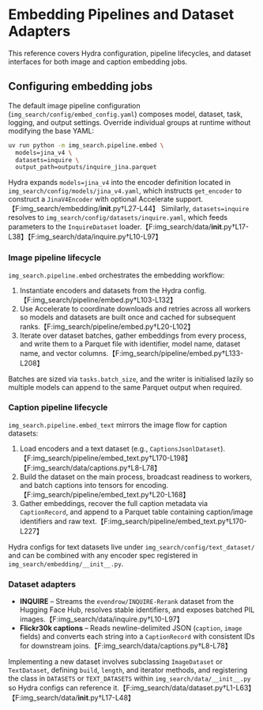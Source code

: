 # Embedding Pipelines and Dataset Adapters

This reference covers Hydra configuration, pipeline lifecycles, and dataset
interfaces for both image and caption embedding jobs.

## Configuring embedding jobs

The default image pipeline configuration (`img_search/config/embed_config.yaml`)
composes model, dataset, task, logging, and output settings. Override individual
groups at runtime without modifying the base YAML:

```bash
uv run python -m img_search.pipeline.embed \
  models=jina_v4 \
  datasets=inquire \
  output_path=outputs/inquire_jina.parquet
```

Hydra expands `models=jina_v4` into the encoder definition located in
`img_search/config/models/jina_v4.yaml`, which instructs `get_encoder` to
construct a `JinaV4Encoder` with optional Accelerate support.【F:img_search/embedding/__init__.py†L27-L44】
Similarly, `datasets=inquire` resolves to `img_search/config/datasets/inquire.yaml`,
which feeds parameters to the `InquireDataset`
loader.【F:img_search/data/__init__.py†L17-L38】【F:img_search/data/inquire.py†L10-L97】

### Image pipeline lifecycle

`img_search.pipeline.embed` orchestrates the embedding workflow:

1. Instantiate encoders and datasets from the Hydra config.【F:img_search/pipeline/embed.py†L103-L132】
2. Use Accelerate to coordinate downloads and retries across all workers so
   models and datasets are built once and cached for subsequent ranks.【F:img_search/pipeline/embed.py†L20-L102】
3. Iterate over dataset batches, gather embeddings from every process, and write
   them to a Parquet file with identifier, model name, dataset name, and vector
   columns.【F:img_search/pipeline/embed.py†L133-L208】

Batches are sized via `tasks.batch_size`, and the writer is initialised lazily so
multiple models can append to the same Parquet output when required.

### Caption pipeline lifecycle

`img_search.pipeline.embed_text` mirrors the image flow for caption datasets:

1. Load encoders and a text dataset (e.g., `CaptionsJsonlDataset`).【F:img_search/pipeline/embed_text.py†L170-L198】【F:img_search/data/captions.py†L8-L78】
2. Build the dataset on the main process, broadcast readiness to workers, and
   batch captions into tensors for encoding.【F:img_search/pipeline/embed_text.py†L20-L168】
3. Gather embeddings, recover the full caption metadata via `CaptionRecord`, and
   append to a Parquet table containing caption/image identifiers and raw
   text.【F:img_search/pipeline/embed_text.py†L170-L227】

Hydra configs for text datasets live under `img_search/config/text_dataset/` and
can be combined with any encoder spec registered in `img_search/embedding/__init__.py`.

### Dataset adapters

- **INQUIRE** – Streams the `evendrow/INQUIRE-Rerank` dataset from the Hugging
  Face Hub, resolves stable identifiers, and exposes batched PIL
  images.【F:img_search/data/inquire.py†L10-L97】
- **Flickr30k captions** – Reads newline-delimited JSON (`caption`, `image`
  fields) and converts each string into a `CaptionRecord` with consistent IDs for
  downstream joins.【F:img_search/data/captions.py†L8-L78】

Implementing a new dataset involves subclassing `ImageDataset` or `TextDataset`,
defining `build`, `length`, and iterator methods, and registering the class in
`DATASETS` or `TEXT_DATASETS` within `img_search/data/__init__.py` so Hydra configs can reference it.【F:img_search/data/dataset.py†L1-L63】【F:img_search/data/__init__.py†L17-L48】
